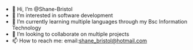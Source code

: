 - 👋 Hi, I’m @Shane-Bristol
- 👀 I’m interested in software development 
- 🌱 I’m currently learning multiple languages through my Bsc Information Technology
- 💞️ I’m looking to collaborate on multiple projects
- 📫 How to reach me: email:shane_bristol@hotmail.com

<!---
Shane-Bristol/Shane-Bristol is a ✨ special ✨ repository because its `README.md` (this file) appears on your GitHub profile.
You can click the Preview link to take a look at your changes.
--->
